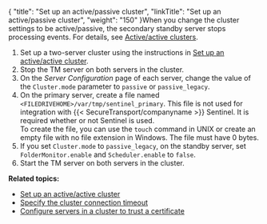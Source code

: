 {
    "title": "Set up an active/passive cluster",
    "linkTitle": "Set up an active/passive cluster",
    "weight": "150"
}When you change the cluster settings to be active/passive, the secondary standby server stops processing events. For details, see [Active/active clusters](../../c_st_standardclustermodel/c_st_active-active_active-passive_clustering#Active/a).

1.  Set up a two-server cluster using the instructions in [Set up an active/active cluster](../t_st_setup_active-active_cluster#Standard_Clustering_3967700027_1029540).
2.  Stop the TM server on both servers in the cluster.
3.  On the *Server Configuration* page of each server, change the value of the `Cluster.mode` parameter to `passive` or `passive_legacy`.
4.  On the primary server, create a file named `<FILEDRIVEHOME>/var/tmp/sentinel_primary`. This file is not used for integration with {{< SecureTransport/companyname >}} Sentinel. It is required whether or not Sentinel is used.  
    To create the file, you can use the `touch` command in UNIX or create an empty file with no file extension in Windows. The file must have 0 bytes.
5.  If you set `Cluster.mode` to `passive_legacy`, on the standby server, set `FolderMonitor.enable` and `Scheduler.enable` to `false`.
6.  Start the TM server on both servers in the cluster.

**Related topics:**

-   [Set up an active/active cluster](../t_st_setup_active-active_cluster)
-   [Specify the cluster connection timeout](../t_st_specify_cluster_connection_timeout)
-   [Configure servers in a cluster to trust a certificate](../t_st_configure_servers_cluste_trust_certificate)
